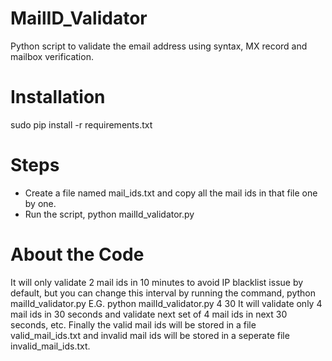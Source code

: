 # MailID_Validator
Python script to validate the email address using syntax, MX record and mailbox verification.

# Installation
sudo pip install -r requirements.txt

# Steps
- Create a file named mail_ids.txt and copy all the mail ids in that file one by one.
- Run the script, python mailId_validator.py

# About the Code
It will only validate 2 mail ids in 10 minutes to avoid IP blacklist issue by default, but you can change this interval by running the command, python mailId_validator.py <num of mail ids to validate> <interval in seconds>
E.G. python mailId_validator.py 4 30
It will validate only 4 mail ids in 30 seconds and validate next set of 4 mail ids in next 30 seconds, etc.
Finally the valid mail ids will be stored in a file valid_mail_ids.txt and invalid mail ids will be stored in a seperate file invalid_mail_ids.txt.


